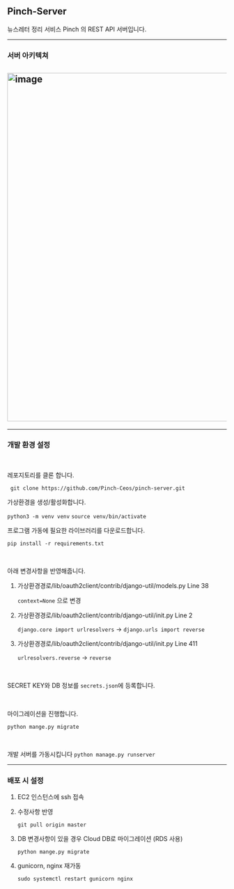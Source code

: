 ## Pinch-Server

뉴스레터 정리 서비스 Pinch 의 REST API 서버입니다.
<br>

---

### 서버 아키텍쳐

## <img width="800" alt="image" src="https://user-images.githubusercontent.com/57395765/128636481-768a5d08-fd5c-41cb-91ef-f228f9708e1b.png">

---

### 개발 환경 설정

<br>

레포지토리를 클론 합니다.

` git clone https://github.com/Pinch-Ceos/pinch-server.git`

가상환경을 생성/활성화합니다.

`python3 -m venv venv`
`source venv/bin/activate`

프로그램 가동에 필요한 라이브러리를 다운로드합니다.

`pip install -r requirements.txt`

<br>

아래 변경사항을 반영해줍니다.

1. 가상환경경로/lib/oauth2client/contrib/django-util/models.py Line 38

   `context=None` 으로 변경

2. 가상환경경로/lib/oauth2client/contrib/django-util/init.py Line 2

   `django.core import urlresolvers` -> `django.urls import reverse`

3. 가상환경경로/lib/oauth2client/contrib/django-util/init.py Line 411

   `urlresolvers.reverse` -> `reverse`

<br>

SECRET KEY와 DB 정보를 `secrets.json`에 등록합니다.

<br>

마이그레이션을 진행합니다.

`python mange.py migrate`

<br>

개발 서버를 가동시킵니다
`python manage.py runserver`

---

### 배포 시 설정

1. EC2 인스턴스에 ssh 접속

2. 수정사항 반영

   `git pull origin master`

3. DB 변경사항이 있을 경우 Cloud DB로 마이그레이션 (RDS 사용)

   `python mange.py migrate`

4. gunicorn, nginx 재가동

   `sudo systemctl restart gunicorn nginx`
